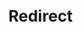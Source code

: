 ﻿---
layout: src/layouts/Redirect.astro
title: Redirect
redirect: https://octopus.com/docs/administration/managing-infrastructure/performance/record-a-performance-trace
pubDate:  2023-01-01
navSearch: false
navSitemap: false
navMenu: false
---
